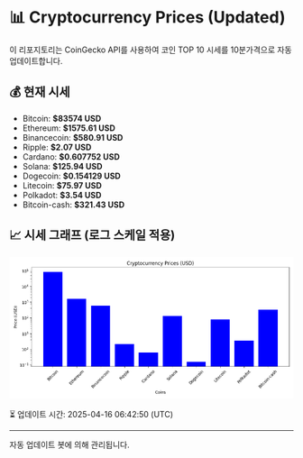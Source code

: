 
# 📊 Cryptocurrency Prices (Updated)

이 리포지토리는 CoinGecko API를 사용하여 코인 TOP 10 시세를 10분가격으로 자동 업데이트합니다.

## 💰 현재 시세
- Bitcoin: **$83574 USD**
- Ethereum: **$1575.61 USD**
- Binancecoin: **$580.91 USD**
- Ripple: **$2.07 USD**
- Cardano: **$0.607752 USD**
- Solana: **$125.94 USD**
- Dogecoin: **$0.154129 USD**
- Litecoin: **$75.97 USD**
- Polkadot: **$3.54 USD**
- Bitcoin-cash: **$321.43 USD**

## 📈 시세 그래프 (로그 스케일 적용)
![Crypto Prices](crypto_prices.png)

⏳ 업데이트 시간: 2025-04-16 06:42:50 (UTC)

---
자동 업데이트 봇에 의해 관리됩니다.
